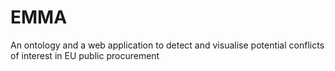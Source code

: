# EMMA
An ontology and a web application to detect and visualise potential conflicts of interest in EU public procurement

